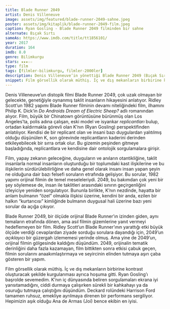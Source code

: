 ```yaml
---
title: Blade Runner 2049 
artist: Denis Villeneuve
image: assets/img/featured/blade-runner-2049-sahne.jpeg
poster: assets/img/kitaplik/blade-runner-2049-film.jpeg
caption: Ryan Gosling - Blade Runner 2049 filminden bir sahne
alternate: Bıçak Sırtı
sameAs: https://www.imdb.com/title/tt1856101/
year: 2017
duration: 164
imdb: 8.0
genre: Bilimkurgu
stars: ★★★☆☆
type: film
tags: [filmler-bilimkurgu, filmler-2000ler]
description: Denis Villeneuve’in yönettiği Blade Runner 2049 (Bıçak Sırtı) filminin eleştirisi.
snippet: Film görsellik olarak müthiş. İç ve dış mekanların birbirine kontrast oluşturacak şekilde kurgulanması ayrıca hoşuma gitti.
--- 
```


Denis Villeneuve’un distopik filmi Blade Runner 2049, çok uzak olmayan bir gelecekte, genetiğiyle oynanmış taklit insanların hikayesini anlatıyor. Ridley Scott’un 1982 yapımı Blade Runner filminin devamı niteliğindeki film, ilhamını Philip K. Dick’in _Do Androids Dream of Electric Sheep?_ adlı romanından alıyor. Film, büyük bir Chinatown görüntüsüne bürünmüş olan Los Angeles’ta, polis adına çalışan, eski model ve isyankar _replicantları_ bulup, ortadan kaldırmakla görevli olan K’nın (Ryan Gosling) perspektifinden anlatılıyor. Kendisi de bir replicant olan ve insani bazı duygulardan yalıtılmış olduğu düşünülen K, son görevinde replicantların kaderini derinden etkileyebilecek bir sırra ortak olur. Bu gizemin peşinden gitmeye başladığında, replicantlara ve kendisine dair ontolojik sorgulamalara girişir. 

Film, yapay zekanın geleceğine, duyguların ve anıların otantikliğine, taklit insanlarla normal insanların oluşturduğu bir toplumdaki kast ilişkilerine ve bu ilişkilerin sürdürülebilirliğine ve daha genel olarak insanı insan yapan şeyin ne olduğuna dair bazı felsefi soruların etrafında gelişiyor. Bu sorular, 1982 yapımı orijinal filmin de temel meseleleriydi. 2049, bu bakımdan çok yeni bir şey söylemese de, insan ile taklitleri arasındaki sınırın geçirgenliğini izleyiciye yeniden sorgulatıyor. Bununla birlikte, K’nın nezdinde, hayatta bir anlam bulmanın “özel” olmakla ilişkisi üzerine, kendini bir anda, ezilen bir halkın “kurtarıcısı” kimliğinde bulmanın duygusal hali üzerine bazı yeni sorular da açığa çıkıyor. 

Blade Runner 2049, bir ölçüde orijinal Blade Runner’ın izinden giden, aynı temaların etrafında dönen, ama asıl filmin gizemlerine yanıt vermeyi hedeflemeyen bir film. Ridley Scott’un Blade Runner’ının yarattığı etki büyük ölçüde verdiği cevaplardan ziyade sorduğu sorulara dayandığı için, 2049’un _açıklayıcı_ bir güzergah izlememesi yerinde olmuş. Ama yine de 2049’un, orijinal filmin gölgesinde kaldığını düşündüm. 2049, orijinalin tematik derinliğini daha fazla kazamayan, film bittikten sonra etkisi çabuk geçen, filmin sorularını anaakımlaştırmaya ve seyircinin elinden tutmaya aşırı çaba gösteren bir yapım. 

Film görsellik olarak müthiş. İç ve dış mekanların birbirine kontrast oluşturacak şekilde kurgulanması ayrıca hoşuma gitti. Ryan Gosling’ı başrolde sevemedim. K’nın iç dünyasında beliren sorgulamaları ekrana iyi yansıtamadığını, ciddi durmaya çalışırken sürekli bir kahkahayı ya da osuruğu tutmaya çalıştığını düşündüm. Deckard rolündeki Harrison Ford tamamen ruhsuz, emekliye ayrılmaya direnen bir performans sergiliyor. Hepimizin aşık olduğu Ana de Armas (Joi) bence ekibin en iyisi. 

